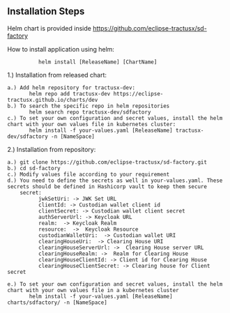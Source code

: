 ## Installation Steps

Helm chart is provided inside https://github.com/eclipse-tractusx/sd-factory

How to install application using helm:  <br />

              helm install [ReleaseName] [ChartName]

1.) Installation from released chart: <br />
    
    a.) Add helm repository for tractusx-dev:
           helm repo add tractusx-dev https://eclipse-tractusx.github.io/charts/dev
    b.) To search the specific repo in helm repositories 
           helm search repo tractusx-dev/sdfactory
    c.) To set your own configuration and secret values, install the helm chart with your own values file in kubernetes cluster:
           helm install -f your-values.yaml [ReleaseName] tractusx-dev/sdfactory -n [NameSpace]


2.) Installation from repository:
        
    a.) git clone https://github.com/eclipse-tractusx/sd-factory.git
    b.) cd sd-factory
    c.) Modify values file according to your requirement
    d.) You need to define the secrets as well in your-values.yaml. These secrets should be defined in Hashicorp vault to keep them secure
        secret:
              jwkSetUri: -> JWK Set URL
              clientId: -> Custodian wallet client id
              clientSecret: -> Custodian wallet client secret
              authServerUrl: -> Keycloak URL
              realm:  -> Keycloak Realm
              resource:  ->  Keycloak Resource
              custodianWalletUri:  -> Custodian wallet URI
              clearingHouseUri:  -> Clearing House URI
              clearingHouseServerUrl: ->  Clearing House server URL
              clearingHouseRealm: ->  Realm for Clearing House
              clearingHouseClientId: -> Client id for Clearing House
              clearingHouseClientSecret: -> Clearing house for Client secret

    e.) To set your own configuration and secret values, install the helm chart with your own values file in a kubernetes cluster
           helm install -f your-values.yaml [ReleaseName] charts/sdfactory/ -n [NameSpace]